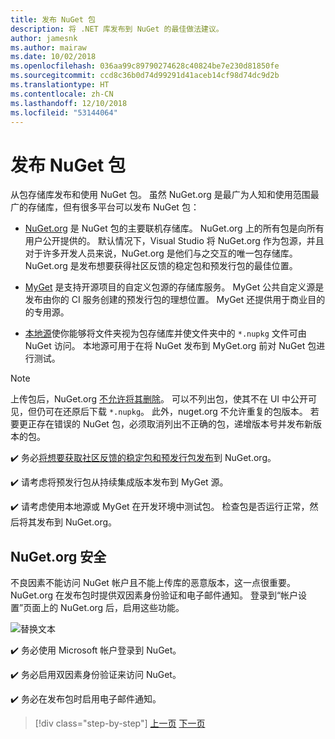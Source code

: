 ```yaml
---
title: 发布 NuGet 包
description: 将 .NET 库发布到 NuGet 的最佳做法建议。
author: jamesnk
ms.author: mairaw
ms.date: 10/02/2018
ms.openlocfilehash: 036aa99c89790274628c40824be7e230d81850fe
ms.sourcegitcommit: ccd8c36b0d74d99291d41aceb14cf98d74dc9d2b
ms.translationtype: HT
ms.contentlocale: zh-CN
ms.lasthandoff: 12/10/2018
ms.locfileid: "53144064"
---
```

# <a name="publishing-a-nuget-package"></a>发布 NuGet 包

从包存储库发布和使用 NuGet 包。 虽然 NuGet.org 是最广为人知和使用范围最广的存储库，但有很多平台可以发布 NuGet 包：

* [NuGet.org](https://www.nuget.org/) 是 NuGet 包的主要联机存储库。 NuGet.org 上的所有包是向所有用户公开提供的。 默认情况下，Visual Studio 将 NuGet.org 作为包源，并且对于许多开发人员来说，NuGet.org 是他们与之交互的唯一包存储库。 NuGet.org 是发布想要获得社区反馈的稳定包和预发行包的最佳位置。

* [MyGet](https://myget.org/) 是支持开源项目的自定义包源的存储库服务。 MyGet 公共自定义源是发布由你的 CI 服务创建的预发行包的理想位置。 MyGet 还提供用于商业目的的专用源。

* [本地源](/nuget/hosting-packages/local-feeds)使你能够将文件夹视为包存储库并使文件夹中的 `*.nupkg` 文件可由 NuGet 访问。 本地源可用于在将 NuGet 发布到 MyGet.org 前对 NuGet 包进行测试。

> [!NOTE]
> 上传包后，NuGet.org [不允许将其删除](/nuget/policies/deleting-packages)。 可以不列出包，使其不在 UI 中公开可见，但仍可在还原后下载 `*.nupkg`。 此外，nuget.org 不允许重复的包版本。 若要更正存在错误的 NuGet 包，必须取消列出不正确的包，递增版本号并发布新版本的包。

✔️ 务必[将想要获取社区反馈的稳定包和预发行包发布](/nuget/create-packages/publish-a-package)到 NuGet.org。

✔️ 请考虑将预发行包从持续集成版本发布到 MyGet 源。

✔️ 请考虑使用本地源或 MyGet 在开发环境中测试包。 检查包是否运行正常，然后将其发布到 NuGet.org。

## <a name="nugetorg-security"></a>NuGet.org 安全

不良因素不能访问 NuGet 帐户且不能上传库的恶意版本，这一点很重要。 NuGet.org 在发布包时提供双因素身份验证和电子邮件通知。 登录到“帐户设置”页面上的 NuGet.org 后，启用这些功能。

![替换文本](./media/publish-nuget-package/nuget-2fa.png "NuGet 帐户安全")

✔️ 务必使用 Microsoft 帐户登录到 NuGet。

✔️ 务必启用双因素身份验证来访问 NuGet。

✔️ 务必在发布包时启用电子邮件通知。

>[!div class="step-by-step"]
>[上一页](sourcelink.md)
>[下一页](versioning.md)